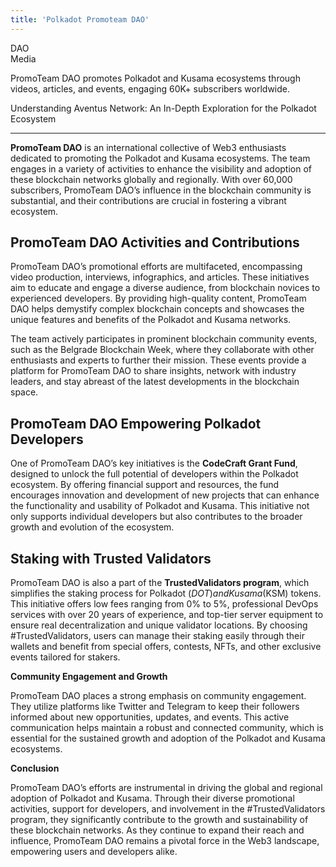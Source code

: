 ```yaml
---
title: 'Polkadot Promoteam DAO'
---
```

DAO  
 Media  

PromoTeam DAO promotes Polkadot and Kusama ecosystems through videos, articles, and events, engaging 60K+ subscribers worldwide.

Understanding Aventus Network: An In-Depth Exploration for the Polkadot Ecosystem  

------------------------------------------------------------------------------------

**PromoTeam DAO** is an international collective of Web3 enthusiasts dedicated to promoting the Polkadot and Kusama ecosystems. The team engages in a variety of activities to enhance the visibility and adoption of these blockchain networks globally and regionally. With over 60,000 subscribers, PromoTeam DAO’s influence in the blockchain community is substantial, and their contributions are crucial in fostering a vibrant ecosystem.

**PromoTeam DAO Activities and Contributions**
----------------------------------------------

PromoTeam DAO’s promotional efforts are multifaceted, encompassing video production, interviews, infographics, and articles. These initiatives aim to educate and engage a diverse audience, from blockchain novices to experienced developers. By providing high-quality content, PromoTeam DAO helps demystify complex blockchain concepts and showcases the unique features and benefits of the Polkadot and Kusama networks.

The team actively participates in prominent blockchain community events, such as the Belgrade Blockchain Week, where they collaborate with other enthusiasts and experts to further their mission. These events provide a platform for PromoTeam DAO to share insights, network with industry leaders, and stay abreast of the latest developments in the blockchain space.

**PromoTeam DAO Empowering Polkadot Developers**
------------------------------------------------

One of PromoTeam DAO’s key initiatives is the **CodeCraft Grant Fund**, designed to unlock the full potential of developers within the Polkadot ecosystem. By offering financial support and resources, the fund encourages innovation and development of new projects that can enhance the functionality and usability of Polkadot and Kusama. This initiative not only supports individual developers but also contributes to the broader growth and evolution of the ecosystem.

**Staking with Trusted Validators**
-----------------------------------

PromoTeam DAO is also a part of the **TrustedValidators program**, which simplifies the staking process for Polkadot ($DOT) and Kusama ($KSM) tokens. This initiative offers low fees ranging from 0% to 5%, professional DevOps services with over 20 years of experience, and top-tier server equipment to ensure real decentralization and unique validator locations. By choosing #TrustedValidators, users can manage their staking easily through their wallets and benefit from special offers, contests, NFTs, and other exclusive events tailored for stakers.

**Community Engagement and Growth**

PromoTeam DAO places a strong emphasis on community engagement. They utilize platforms like Twitter and Telegram to keep their followers informed about new opportunities, updates, and events. This active communication helps maintain a robust and connected community, which is essential for the sustained growth and adoption of the Polkadot and Kusama ecosystems.

**Conclusion**

PromoTeam DAO’s efforts are instrumental in driving the global and regional adoption of Polkadot and Kusama. Through their diverse promotional activities, support for developers, and involvement in the #TrustedValidators program, they significantly contribute to the growth and sustainability of these blockchain networks. As they continue to expand their reach and influence, PromoTeam DAO remains a pivotal force in the Web3 landscape, empowering users and developers alike.
